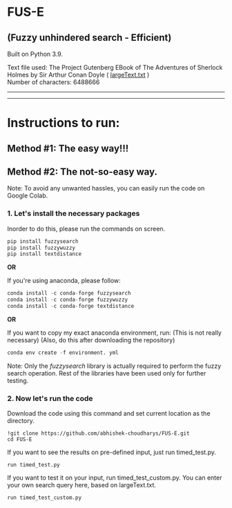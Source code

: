 # FUS-E
## (Fuzzy unhindered search - Efficient)
Built on Python 3.9.

Text file used: The Project Gutenberg EBook of The Adventures of Sherlock Holmes by Sir Arthur Conan Doyle ( <a href="https://github.com/abhishek-choudharys/FUS-E/blob/main/largeText.txt">largeText.txt</a> ) </br>
Number of characters: 6488666

---
---
# Instructions to run:

## Method #1: The easy way!!!

## Method #2: The not-so-easy way.

Note: To avoid any unwanted hassles, you can easily run the code on Google Colab.

### 1. Let's install the necessary packages
Inorder to do this, please run the commands on screen.

``` python
pip install fuzzysearch
pip install fuzzywuzzy
pip install textdistance
```
**OR**

If you're using anaconda, please follow:

``` python
conda install -c conda-forge fuzzysearch
conda install -c conda-forge fuzzywuzzy
conda install -c conda-forge textdistance
```
**OR**

If you want to copy my exact anaconda environment, run: 
(This is not really necessary)
(Also, do this after downloading the repository)
``` python
conda env create -f environment. yml
```


Note: Only the _fuzzysearch_ library is actually required to perform the fuzzy search operation. Rest of the libraries have been used only for further testing.

### 2. Now let's run the code

Download the code using this command and set current location as the directory.
``` 
!git clone https://github.com/abhishek-choudharys/FUS-E.git
cd FUS-E
```

If you want to see the results on pre-defined input, just run timed_test.py.
``` 
run timed_test.py
```

If you want to test it on your input, run timed_test_custom.py.
You can enter your own search query here, based on largeText.txt.
``` 
run timed_test_custom.py
```
